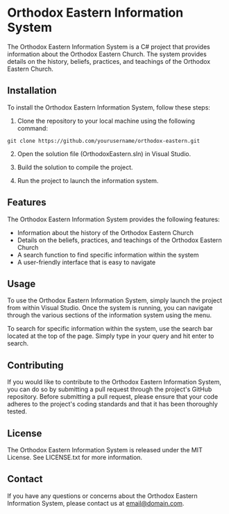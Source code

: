 # Orthodox Eastern Information System
The Orthodox Eastern Information System is a C# project that provides information about the Orthodox Eastern Church. The system provides details on the history, beliefs, practices, and teachings of the Orthodox Eastern Church.

## Installation
To install the Orthodox Eastern Information System, follow these steps:

1. Clone the repository to your local machine using the following command:

```
git clone https://github.com/yourusername/orthodox-eastern.git
```

2. Open the solution file (OrthodoxEastern.sln) in Visual Studio.


3. Build the solution to compile the project.

4. Run the project to launch the information system.

## Features
The Orthodox Eastern Information System provides the following features:

* Information about the history of the Orthodox Eastern Church
* Details on the beliefs, practices, and teachings of the Orthodox Eastern Church
* A search function to find specific information within the system
* A user-friendly interface that is easy to navigate

## Usage
To use the Orthodox Eastern Information System, simply launch the project from within Visual Studio. Once the system is running, you can navigate through the various sections of the information system using the menu.

To search for specific information within the system, use the search bar located at the top of the page. Simply type in your query and hit enter to search.

## Contributing
If you would like to contribute to the Orthodox Eastern Information System, you can do so by submitting a pull request through the project's GitHub repository. Before submitting a pull request, please ensure that your code adheres to the project's coding standards and that it has been thoroughly tested.

## License
The Orthodox Eastern Information System is released under the MIT License. See LICENSE.txt for more information.

## Contact
If you have any questions or concerns about the Orthodox Eastern Information System, please contact us at <email@domain.com>.